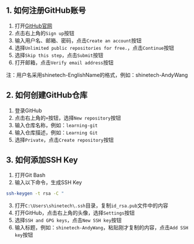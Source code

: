 ## 1. 如何注册GitHub账号

1. 打开[GitHub官网](https://github.com/)
2. 点击右上角的`Sign up`按钮
3. 输入用户名、邮箱、密码，点击`Create an account`按钮
4. 选择`Unlimited public repositories for free.`，点击`Continue`按钮
5. 选择`Skip this step`，点击`Submit`按钮
6. 打开邮箱，点击`Verify email address`按钮

注：用户名采用shinetech-EnglishName的格式，例如：shinetech-AndyWang

## 2. 如何创建GitHub仓库

1. 登录GitHub
2. 点击右上角的`+`按钮，选择`New repository`按钮
3. 输入仓库名称，例如：`learning-git`
4. 输入仓库描述，例如：`Learning Git`
5. 选择`Private`，点击`Create repository`按钮

## 3. 如何添加SSH Key

1. 打开Git Bash
2. 输入以下命令，生成SSH Key

```bash
ssh-keygen -t rsa -C "
```

3. 打开`C:\Users\shinetech\.ssh`目录，复制`id_rsa.pub`文件中的内容
4. 打开GitHub，点击右上角的头像，选择`Settings`按钮
5. 选择`SSH and GPG keys`，点击`New SSH key`按钮
6. 输入标题，例如：`shinetech-AndyWang`，粘贴刚才复制的内容，点击`Add SSH key`按钮
